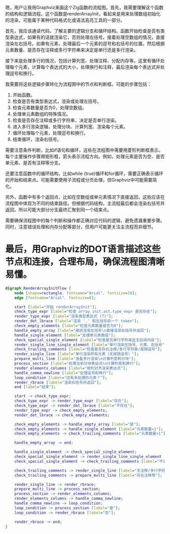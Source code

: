 嗯，用户让我用Graphviz来画这个Zig函数的流程图。首先，我需要理解这个函数的结构和逻辑流程。这个函数是renderArrayInit，看起来是用来处理数组初始化的渲染，可能属于某种代码格式化或语法高亮工具的一部分。

首先，我应该通读代码，了解主要的逻辑分支和循环结构。函数开始检查是否有类型表达式，如果有的话就渲染它，否则处理左括号。接着处理空数组的情况，直接渲染左右括号。如果有元素，处理最后一个元素的逗号和右括号的位置。然后根据元素数量、是否存在注释或多行字符串来决定是单行还是多行渲染。

接下来是处理多行的情况，包括计算列宽、处理注释、分配内存等。这里有循环处理每个元素，计算每个表达式的大小，处理换行和注释，最后渲染每个表达式并处理逗号和换行。

我需要将这些逻辑步骤转化为流程图中的节点和判断框。可能的步骤包括：

1. 开始函数。
2. 检查是否有类型表达式，渲染或处理左括号。
3. 检查元素数量是否为0，处理空数组。
4. 处理单元素数组的特殊情况。
5. 检查是否存在注释或多行字符串，决定是否单行渲染。
6. 进入多行渲染逻辑，处理分块、计算列宽、渲染每个元素。
7. 循环处理每个元素，处理逗号和换行。
8. 结束循环，渲染右括号。

需要注意条件判断，比如if语句和循环，这些在流程图中需要用菱形判断框表示。每个主要操作步骤用矩形框，箭头表示流程方向。例如，处理元素是否为空、是否单元素、是否有注释等分支。

还要注意函数中的循环结构，比如while (true)循环和for循环，需要正确表示循环的开始和结束点。可能需要使用子流程或分页处理，但Graphviz中可能需要简化。

另外，函数中有多个返回点，比如在空数组或单元素情况下直接返回，这些应该在流程图中体现为不同的结束路径。但根据代码结构，主流程最后都会渲染右括号并返回，所以可能大部分分支最终汇聚到同一个结束点。

需要确保流程图中的每个判断和操作都正确对应代码的逻辑，避免遗漏重要步骤。同时，注意错误处理和内存分配等部分，但用户可能更关注主流程而非细节。

最后，用Graphviz的DOT语言描述这些节点和连接，合理布局，确保流程图清晰易懂。
================================================
```dot
digraph RenderArrayInitFlow {
    node [shape=rectangle, fontname="Arial", fontsize=10];
    edge [fontname="Arial", fontsize=8];

    start [label="开始 renderArrayInit"];
    check_type_expr [label="检查 array_init.ast.type_expr 是否存在"];
    render_type_expr [label="渲染类型表达式 (T)"];
    render_dot_lbrace [label="渲染 '.' 和左括号前一个 token"];
    check_empty_elements [label="检查元素数量是否为0"];
    handle_empty_array [label="缩进渲染左括号\n直接渲染右括号并返回"];
    handle_single_element [label="处理单元素数组"];
    check_special_single_element [label="检查是否单行字符串且无后续内容"];
    render_single_line_single_element [label="单行渲染左括号、元素、右括号"];
    check_trailing_comments [label="检查是否存在注释/多行字符串/尾随逗号"];
    render_single_line [label="单行渲染所有元素（无尾随逗号）"];
    prepare_multi_line [label="准备多行渲染\n计算列宽和分块"];
    process_section [label="处理当前分块表达式\n计算列宽和换行"];
    render_elements_columns [label="按列对齐渲染表达式"];
    handle_comma_newline [label="处理逗号和换行"];
    loop_condition [label="还有未处理的元素？"];
    render_rbrace [label="渲染右括号并返回"];
    end [label="结束"];

    start -> check_type_expr;
    check_type_expr -> render_type_expr [label="存在"];
    check_type_expr -> render_dot_lbrace [label="不存在"];
    render_type_expr -> check_empty_elements;
    render_dot_lbrace -> check_empty_elements;

    check_empty_elements -> handle_empty_array [label="是"];
    check_empty_elements -> handle_single_element [label="元素数量=1"];
    check_empty_elements -> check_trailing_comments [label="元素数量>1"];

    handle_empty_array -> end;

    handle_single_element -> check_special_single_element;
    check_special_single_element -> render_single_line_single_element [label="满足条件"];
    check_special_single_element -> check_trailing_comments [label="不满足"];

    check_trailing_comments -> render_single_line [label="无注释/多行字符串/尾随逗号"];
    check_trailing_comments -> prepare_multi_line [label="存在注释等"];

    render_single_line -> render_rbrace;
    prepare_multi_line -> process_section;
    process_section -> render_elements_columns;
    render_elements_columns -> handle_comma_newline;
    handle_comma_newline -> loop_condition;
    loop_condition -> process_section [label="是"];
    loop_condition -> render_rbrace [label="否"];

    render_rbrace -> end;
}
```